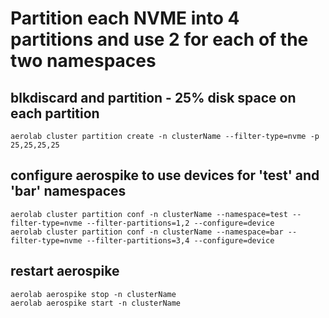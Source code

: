 # Partition each NVME into 4 partitions and use 2 for each of the two namespaces

## blkdiscard and partition - 25% disk space on each partition

```
aerolab cluster partition create -n clusterName --filter-type=nvme -p 25,25,25,25
```

## configure aerospike to use devices for 'test' and 'bar' namespaces

```
aerolab cluster partition conf -n clusterName --namespace=test --filter-type=nvme --filter-partitions=1,2 --configure=device
aerolab cluster partition conf -n clusterName --namespace=bar --filter-type=nvme --filter-partitions=3,4 --configure=device
```

## restart aerospike

```
aerolab aerospike stop -n clusterName
aerolab aerospike start -n clusterName
```
